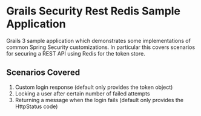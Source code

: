Grails Security Rest Redis Sample Application
=============================================
Grails 3 sample application which demonstrates some implementations of 
common Spring Security customizations. In particular this covers 
scenarios for securing a REST API using Redis for the token store.

Scenarios Covered
-----------------
1. Custom login response (default only provides the token object)
2. Locking a user after certain number of failed attempts
3. Returning a message when the login fails (default only provides the
HttpStatus code)